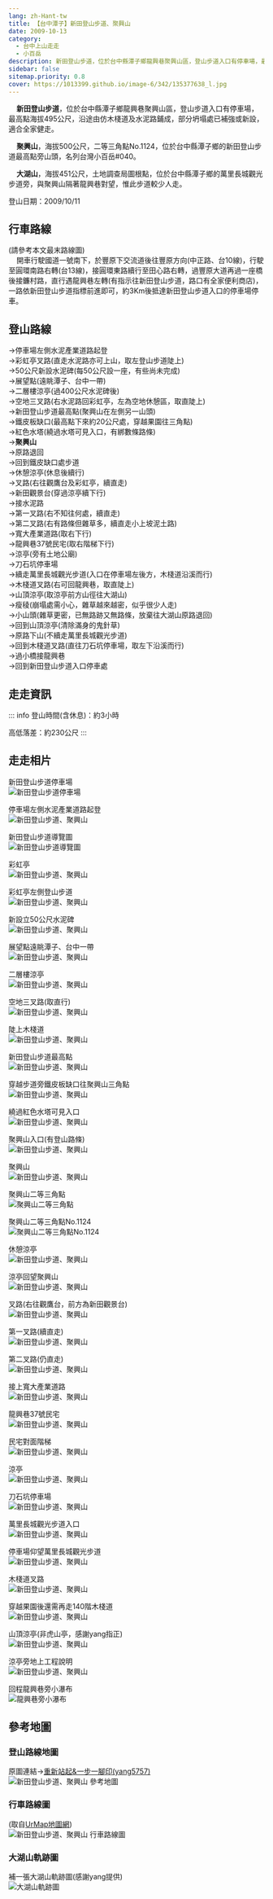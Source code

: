 ```yaml
---
lang: zh-Hant-tw
title: 【台中潭子】新田登山步道、聚興山
date: 2009-10-13
category: 
  - 台中上山走走
  - 小百岳
description: 新田登山步道，位於台中縣潭子鄉龍興巷聚興山區，登山步道入口有停車場，最高點海拔495公尺，沿途由仿木棧道及水泥路鋪成，部分坍塌處已補強或新設，適合全家健走。 聚興山，海拔500公尺，二等三角點No.1124，位於台中縣潭子鄉的新田登山步道最高點旁山頭，名列台灣小百岳#040。 大湖山，海拔451公尺，土地調查局圖根點，位於台中縣潭子鄉的萬里長城觀光步道旁，與聚興山隔著龍興巷對望，惟此步道較少人走。
sidebar: false
sitemap.priority: 0.8
cover: https://1013399.github.io/image-6/342/135377638_l.jpg
---
```


    **新田登山步道**，位於台中縣潭子鄉龍興巷聚興山區，登山步道入口有停車場，最高點海拔495公尺，沿途由仿木棧道及水泥路鋪成，部分坍塌處已補強或新設，適合全家健走。  

    **聚興山**，海拔500公尺，二等三角點No.1124，位於台中縣潭子鄉的新田登山步道最高點旁山頭，名列台灣小百岳#040。  

<!-- more -->

    **大湖山**，海拔451公尺，土地調查局圖根點，位於台中縣潭子鄉的萬里長城觀光步道旁，與聚興山隔著龍興巷對望，惟此步道較少人走。

登山日期：2009/10/11

## 行車路線
(請參考本文最末路線圖)  
    開車行駛國道一號南下，於豐原下交流道後往豐原方向(中正路、台10線)，行駛至圓環南路右轉(台13線)，接圓環東路續行至田心路右轉，過豐原大道再過一座橋後接鐮村路，直行遇龍興巷左轉(有指示往新田登山步道，路口有全家便利商店)，一路依新田登山步道指標前進即可，約3Km後抵達新田登山步道入口的停車場停車。

## 登山路線
→停車場左側水泥產業道路起登  
→彩虹亭叉路(直走水泥路亦可上山，取左登山步道陡上)  
→50公尺新設水泥碑(每50公尺設一座，有些尚未完成)  
→展望點(遠眺潭子、台中一帶)  
→二層樓涼亭(過400公尺水泥碑後)  
→空地三叉路(右水泥路回彩虹亭，左為空地休憩區，取直陡上)  
→新田登山步道最高點(聚興山在左側另一山頭)  
→鐵皮板缺口(最高點下來約20公尺處，穿越果園往三角點)  
→紅色水塔(繞過水塔可見入口，有綁數條路條)  
→**聚興山**  
→原路退回  
→回到鐵皮缺口處步道  
→休憩涼亭(休息後續行)  
→叉路(右往觀鷹台及彩虹亭，續直走)  
→新田觀景台(穿過涼亭續下行)  
→接水泥路  
→第一叉路(右不知往何處，續直走)  
→第二叉路(右有路條但雜草多，續直走小上坡泥土路)  
→寬大產業道路(取右下行)  
→龍興巷37號民宅(取右階梯下行)  
→涼亭(旁有土地公廟)  
→刀石坑停車場  
→續走萬里長城觀光步道(入口在停車場左後方，木棧道沿溪而行)  
→木棧道叉路(右可回龍興巷，取直陡上)  
→山頂涼亭(取涼亭前方山徑往大湖山)  
→瘦稜(崩塌處需小心，雜草越來越密，似乎很少人走)  
→小山頭(雜草更密，已無路跡又無路條，放棄往大湖山原路退回)  
→回到山頂涼亭(清除滿身的鬼針草)  
→原路下山(不續走萬里長城觀光步道)  
→回到木棧道叉路(直往刀石坑停車場，取左下沿溪而行)  
→過小橋接龍興巷  
→回到新田登山步道入口停車處


## 走走資訊
::: info
登山時間(含休息)：約3小時

高低落差：約230公尺
:::

## 走走相片
新田登山步道停車場  
![新田登山步道停車場](https://1013399.github.io/image-6/342/135377459_l.jpg)

停車場左側水泥產業道路起登  
![新田登山步道、聚興山](https://1013399.github.io/image-6/342/135377461_l.jpg)

新田登山步道導覽圖  
![新田登山步道導覽圖](https://1013399.github.io/image-6/342/135377466_l.jpg)

彩虹亭  
![新田登山步道、聚興山](https://1013399.github.io/image-6/342/135377555_l.jpg)

彩虹亭左側登山步道  
![新田登山步道、聚興山](https://1013399.github.io/image-6/342/135377616_l.jpg)

新設立50公尺水泥碑  
![新田登山步道、聚興山](https://1013399.github.io/image-6/342/135377633_l.jpg)

展望點遠眺潭子、台中一帶  
![新田登山步道、聚興山](https://1013399.github.io/image-6/342/135377638_l.jpg)

二層樓涼亭  
![新田登山步道、聚興山](https://1013399.github.io/image-6/342/135377649_l.jpg)

空地三叉路(取直行)  
![新田登山步道、聚興山](https://1013399.github.io/image-6/342/135377658_l.jpg)

陡上木棧道  
![新田登山步道、聚興山](https://1013399.github.io/image-6/342/135377756_l.jpg)

新田登山步道最高點  
![新田登山步道、聚興山](https://1013399.github.io/image-6/342/135377762_l.jpg)

穿越步道旁鐵皮板缺口往聚興山三角點  
![新田登山步道、聚興山](https://1013399.github.io/image-6/342/135377767_l.jpg)

繞過紅色水塔可見入口  
![新田登山步道、聚興山](https://1013399.github.io/image-6/342/135377846_l.jpg)

聚興山入口(有登山路條)  
![新田登山步道、聚興山](https://1013399.github.io/image-6/342/135377854_l.jpg)

聚興山  
![新田登山步道、聚興山](https://1013399.github.io/image-6/342/135377873_l.jpg)

聚興山二等三角點  
![聚興山二等三角點](https://1013399.github.io/image-6/342/135377859_l.jpg)

聚興山二等三角點No.1124  
![聚興山二等三角點No.1124](https://1013399.github.io/image-6/342/135377869_l.jpg)

休憩涼亭  
![新田登山步道、聚興山](https://1013399.github.io/image-6/342/135377886_l.jpg)

涼亭回望聚興山  
![新田登山步道、聚興山](https://1013399.github.io/image-6/342/135377893_l.jpg)

叉路(右往觀鷹台，前方為新田觀景台)  
![新田登山步道、聚興山](https://1013399.github.io/image-6/342/135377901_l.jpg)

第一叉路(續直走)  
![新田登山步道、聚興山](https://1013399.github.io/image-6/342/135377911_l.jpg)

第二叉路(仍直走)  
![新田登山步道、聚興山](https://1013399.github.io/image-6/342/135377921_l.jpg)

接上寬大產業道路  
![新田登山步道、聚興山](https://1013399.github.io/image-6/342/135377935_l.jpg)

龍興巷37號民宅  
![新田登山步道、聚興山](https://1013399.github.io/image-6/342/135377957_l.jpg)

民宅對面階梯  
![新田登山步道、聚興山](https://1013399.github.io/image-6/342/135377971_l.jpg)

涼亭  
![新田登山步道、聚興山](https://1013399.github.io/image-6/342/135377983_l.jpg)

刀石坑停車場  
![新田登山步道、聚興山](https://1013399.github.io/image-6/342/135378066_l.jpg)

萬里長城觀光步道入口  
![新田登山步道、聚興山](https://1013399.github.io/image-6/342/135378145_l.jpg)

停車場仰望萬里長城觀光步道  
![新田登山步道、聚興山](https://1013399.github.io/image-6/342/135377992_l.jpg)

木棧道叉路  
![新田登山步道、聚興山](https://1013399.github.io/image-6/342/135378159_l.jpg)

穿越果園後還需再走140階木棧道  
![新田登山步道、聚興山](https://1013399.github.io/image-6/342/135378151_l.jpg)

山頂涼亭(非虎山亭，感謝yang指正)  
![新田登山步道、聚興山](https://1013399.github.io/image-6/342/135378152_l.jpg)

涼亭旁地上工程說明  
![新田登山步道、聚興山](https://1013399.github.io/image-6/342/135378155_l.jpg)

回程龍興巷旁小瀑布  
![龍興巷旁小瀑布](https://1013399.github.io/image-6/342/135377428_l.jpg)

## 參考地圖

### 登山路線地圖
原圖連結→[重新站起&一步一腳印(yang5757)](http://blog.xuite.net/yang5757/blog/19325354)  
![新田登山步道、聚興山 參考地圖](https://1013399.github.io/image-6/342/135379276_l.jpg)

### 行車路線圖
(取自[UrMap地圖網](http://www.urmap.com/))  
![新田登山步道、聚興山 行車路線圖](https://1013399.github.io/image-6/342/135378245_l.jpg)

### 大湖山軌跡圖
補一張大湖山軌跡圖(感謝yang提供)  
![大湖山軌跡圖](https://1013399.github.io/image-6/342/135549353_l.jpg)